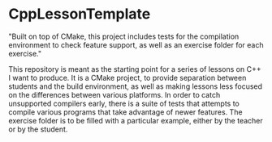 # CppLessonTemplate
"Built on top of CMake, this project includes tests for the compilation environment to check feature support, 
as well as an exercise folder for each exercise."

This repository is meant as the starting point for a series of lessons on C++ I want to produce.
It is a CMake project, to provide separation between students and the build environment, as well as making lessons less focused
on the differences between various platforms.
In order to catch unsupported compilers early, there is a suite of tests that attempts to compile various programs that take 
advantage of newer features.
The exercise folder is to be filled with a particular example, either by the teacher or by the student.
